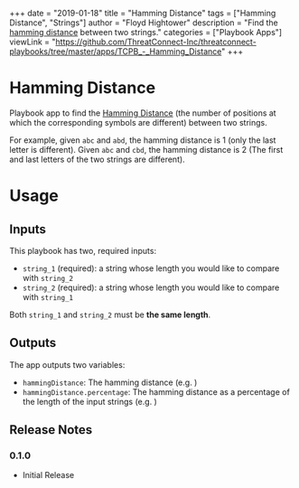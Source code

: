 +++
date = "2019-01-18"
title = "Hamming Distance"
tags = ["Hamming Distance", "Strings"]
author = "Floyd Hightower"
description = "Find the <a href="https://en.wikipedia.org/wiki/Hamming_distance">hamming distance</a> between two strings."
categories = ["Playbook Apps"]
viewLink = "https://github.com/ThreatConnect-Inc/threatconnect-playbooks/tree/master/apps/TCPB_-_Hamming_Distance"
+++

# Hamming Distance

Playbook app to find the [Hamming Distance]() (the number of positions at which the corresponding symbols are different) between two strings.

For example, given `abc` and `abd`, the hamming distance is 1 (only the last letter is different). Given `abc` and `cbd`, the hamming distance is 2 (The first and last letters of the two strings are different).

# Usage

## Inputs

This playbook has two, required inputs:

- `string_1` (required): a string whose length you would like to compare with `string_2`
- `string_2` (required): a string whose length you would like to compare with `string_1`

Both `string_1` and `string_2` must be **the same length**.

## Outputs

The app outputs two variables:

- `hammingDistance`: The hamming distance (e.g. )
- `hammingDistance.percentage`: The hamming distance as a percentage of the length of the input strings (e.g. )

## Release Notes

### 0.1.0

* Initial Release
